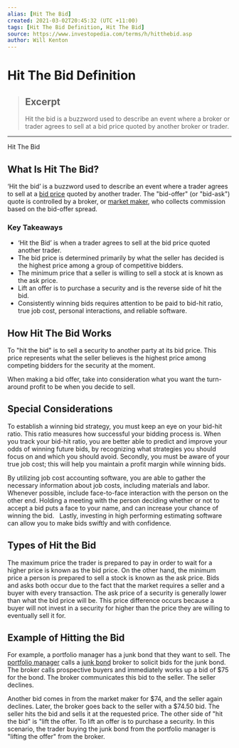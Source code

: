 ```yaml
---
alias: [Hit The Bid]
created: 2021-03-02T20:45:32 (UTC +11:00)
tags: [Hit The Bid Definition, Hit The Bid]
source: https://www.investopedia.com/terms/h/hitthebid.asp
author: Will Kenton
---
```


# Hit The Bid Definition

> ## Excerpt
> Hit the bid is a buzzword used to describe an event where a broker or trader agrees to sell at a bid price quoted by another broker or trader.

---

Hit The Bid
## What Is Hit The Bid?

‘Hit the bid’ is a buzzword used to describe an event where a trader agrees to sell at a [bid price](https://www.investopedia.com/terms/b/bidprice.asp) quoted by another trader. The "bid-offer" (or "bid-ask") quote is controlled by a broker, or [market maker](https://www.investopedia.com/terms/m/marketmaker.asp), who collects commission based on the bid-offer spread. 

### Key Takeaways

-   ‘Hit the Bid’ is when a trader agrees to sell at the bid price quoted another trader.
-   The bid price is determined primarily by what the seller has decided is the highest price among a group of competitive bidders.
-   The minimum price that a seller is willing to sell a stock at is known as the ask price.
-   Lift an offer is to purchase a security and is the reverse side of hit the bid.
-   Consistently winning bids requires attention to be paid to bid-hit ratio, true job cost, personal interactions, and reliable software.

## How Hit The Bid Works

To "hit the bid" is to sell a security to another party at its bid price. This price represents what the seller believes is the highest price among competing bidders for the security at the moment.

When making a bid offer, take into consideration what you want the turn-around profit to be when you decide to sell. 

## Special Considerations

To establish a winning bid strategy, you must keep an eye on your bid-hit ratio. This ratio measures how successful your bidding process is. When you track your bid-hit ratio, you are better able to predict and improve your odds of winning future bids, by recognizing what strategies you should focus on and which you should avoid. Secondly, you must be aware of your true job cost; this will help you maintain a profit margin while winning bids. 

By utilizing job cost accounting software, you are able to gather the necessary information about job costs, including materials and labor. Whenever possible, include face-to-face interaction with the person on the other end. Holding a meeting with the person deciding whether or not to accept a bid puts a face to your name, and can increase your chance of winning the bid.   Lastly, investing in high performing estimating software can allow you to make bids swiftly and with confidence. 

## Types of Hit the Bid 

The maximum price the trader is prepared to pay in order to wait for a higher price is known as the bid price. On the other hand, the minimum price a person is prepared to sell a stock is known as the ask price. Bids and asks both occur due to the fact that the market requires a seller and a buyer with every transaction. The ask price of a security is generally lower than what the bid price will be. This price difference occurs because a buyer will not invest in a security for higher than the price they are willing to eventually sell it for.

## Example of Hitting the Bid

For example, a portfolio manager has a junk bond that they want to sell. The [portfolio manager](https://www.investopedia.com/terms/p/portfoliomanager.asp) calls a [junk bond](https://www.investopedia.com/terms/j/junkbond.asp) broker to solicit bids for the junk bond. The broker calls prospective buyers and immediately works up a bid of $75 for the bond. The broker communicates this bid to the seller. The seller declines. 

Another bid comes in from the market maker for $74, and the seller again declines. Later, the broker goes back to the seller with a $74.50 bid. The seller hits the bid and sells it at the requested price. The other side of "hit the bid" is "lift the offer. To lift an offer is to purchase a security. In this scenario, the trader buying the junk bond from the portfolio manager is "lifting the offer" from the broker.
